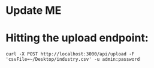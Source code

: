 # Update ME
# Hitting the upload endpoint: 
```curl -X POST http://localhost:3000/api/upload -F 'csvFile=~/Desktop/industry.csv' -u admin:password```
